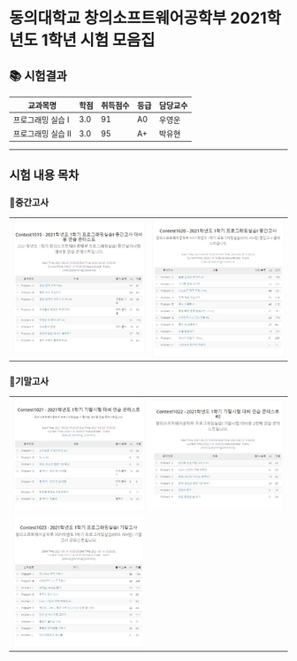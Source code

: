 동의대학교 창의소프트웨어공학부 2021학년도 1학년 시험 모음집
==============================

## 📚 시험결과

| 교과목명 | 학점 | 취득점수 | 등급 | 담당교수 |
| ------ | ---- | ------ | ---- | ------ |
| 프로그래밍 실습 I | 3.0 | 91 | A0 | 우영운 |
| 프로그래밍 실습 II | 3.0 | 95 | A+ | 박유현 |

---
## 시험 내용 목차
### 🥇중간고사

|||
| -------- | -------- |
| ![ ](https://github.com/surrin1008/School_Study/blob/main/1%ED%95%99%EB%85%84/1%ED%95%99%EA%B8%B0/%ED%94%84%EB%A1%9C%EA%B7%B8%EB%9E%98%EB%B0%8D%20%EC%8B%A4%EC%8A%B5/image/middle%20ex1.jpg?raw=true)| ![ ](https://github.com/surrin1008/School_Study/blob/main/1%ED%95%99%EB%85%84/1%ED%95%99%EA%B8%B0/%ED%94%84%EB%A1%9C%EA%B7%B8%EB%9E%98%EB%B0%8D%20%EC%8B%A4%EC%8A%B5/image/middle.jpg?raw=true)


### 🥈기말고사
|||
| -------- | -------- |
| ![ ](https://github.com/surrin1008/School_Study/blob/main/1%ED%95%99%EB%85%84/1%ED%95%99%EA%B8%B0/%ED%94%84%EB%A1%9C%EA%B7%B8%EB%9E%98%EB%B0%8D%20%EC%8B%A4%EC%8A%B5/image/final%20ex1.jpg?raw=true) |![ ](https://github.com/surrin1008/School_Study/blob/main/1%ED%95%99%EB%85%84/1%ED%95%99%EA%B8%B0/%ED%94%84%EB%A1%9C%EA%B7%B8%EB%9E%98%EB%B0%8D%20%EC%8B%A4%EC%8A%B5/image/final%20ex2.jpg?raw=true) |
|![ ](https://github.com/surrin1008/School_Study/blob/main/1%ED%95%99%EB%85%84/1%ED%95%99%EA%B8%B0/%ED%94%84%EB%A1%9C%EA%B7%B8%EB%9E%98%EB%B0%8D%20%EC%8B%A4%EC%8A%B5/image/final.jpg?raw=true)| 

